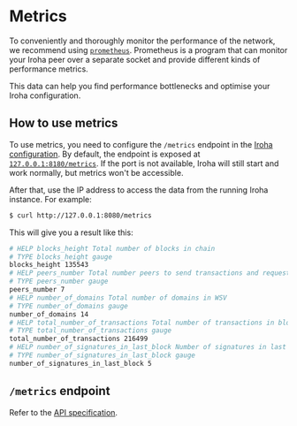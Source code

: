 # Metrics

To conveniently and thoroughly monitor the performance of the network, we
recommend using [`prometheus`](https://prometheus.io/). Prometheus is a
program that can monitor your Iroha peer over a separate socket and provide
different kinds of performance metrics.

This data can help you find performance bottlenecks and optimise your Iroha
configuration.

## How to use metrics

To use metrics, you need to configure the `/metrics` endpoint in the
[Iroha configuration](https://github.com/hyperledger/iroha/blob/iroha2-dev/docs/source/references/config.md).
By default, the endpoint is exposed at [`127.0.0.1:8180/metrics`](http://127.0.0.1:8180/metrics). If the
port is not available, Iroha will still start and work normally, but
metrics won't be accessible.

After that, use the IP address to access the data from the running Iroha
instance. For example:

```bash
$ curl http://127.0.0.1:8080/metrics
```

This will give you a result like this:

```bash
# HELP blocks_height Total number of blocks in chain
# TYPE blocks_height gauge
blocks_height 135543
# HELP peers_number Total number peers to send transactions and request proposals
# TYPE peers_number gauge
peers_number 7
# HELP number_of_domains Total number of domains in WSV
# TYPE number_of_domains gauge
number_of_domains 14
# HELP total_number_of_transactions Total number of transactions in blockchain
# TYPE total_number_of_transactions gauge
total_number_of_transactions 216499
# HELP number_of_signatures_in_last_block Number of signatures in last block
# TYPE number_of_signatures_in_last_block gauge
number_of_signatures_in_last_block 5
```

## `/metrics` endpoint

Refer to the
[API specification](https://github.com/hyperledger/iroha/blob/iroha2-dev/docs/source/references/api_spec.md#metrics).
